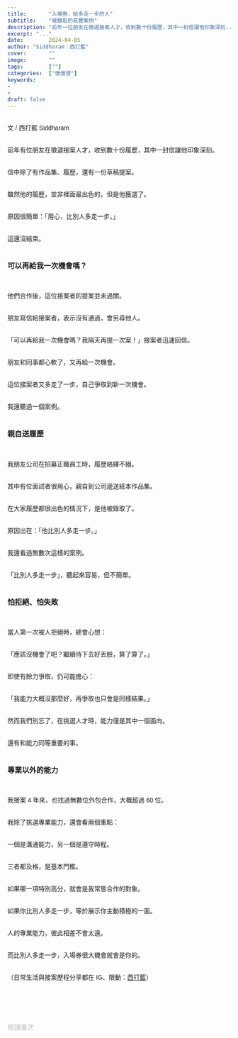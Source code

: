 ```yaml
---
title:       "入場券，給多走一步的人"
subtitle:    "被錄取的真實案例"
description: "前年一位朋友在徵選接案人才，收到數十份履歷，其中一封信讓他印象深刻..."
excerpt: "..."
date:        2024-04-05
author: "Siddharam｜西打藍"
cover:       ""
image:       ""
tags:        [""]
categories:  ["慢慢想"]
keywords:
- 
- 
draft: false
---
```


<article style="font-family: 'Noto Sans TC', '微軟正黑體', sans-serif; font-weight: 300;">

<br>文 / 西打藍 Siddharam<br><br>

前年有位朋友在徵選接案人才，收到數十份履歷，其中一封信讓他印象深刻。<br><br>

信中除了有作品集、履歷，還有一份草稿提案。<br><br>

雖然他的履歷，並非裡面最出色的，但是他獲選了。<br><br>

原因很簡單：「用心，比別人多走一步。」<br><br>

這還沒結束。<br><br>


<h3 class="article-h1-color">可以再給我一次機會嗎？</h3><br>

他們合作後，這位接案者的提案並未過關。<br><br>

朋友寫信給接案者，表示沒有通過，會另尋他人。<br><br>

「可以再給我一次機會嗎？我隔天再提一次案！」接案者迅速回信。<br><br>

朋友和同事都心軟了，又再給一次機會。<br><br>

這位接案者又多走了一步，自己爭取到新一次機會。<br><br>

我還聽過一個案例。<br><br>


<h3 class="article-h1-color">親自送履歷</h3><br>

我朋友公司在招募正職員工時，履歷絡繹不絕。<br><br>

其中有位面試者很用心，親自到公司遞送紙本作品集。<br><br>

在大家履歷都很出色的情況下，是他被錄取了。<br><br>

原因出在：「他比別人多走一步。」<br><br>

我還看過無數次這樣的案例。<br><br>

「比別人多走一步」，聽起來容易，但不簡單。<br><br>


<h3 class="article-h1-color">怕拒絕、怕失敗</h3><br>

當人第一次被人拒絕時，總會心想：<br><br>

「應該沒機會了吧？繼續待下去好丟臉，算了算了。」<br><br>

即使有餘力爭取，仍可能擔心：<br><br>

「我能力大概沒那麼好，再爭取也只會是同樣結果。」<br><br>

然而我們別忘了，在挑選人才時，能力僅是其中一個面向。<br><br>

還有和能力同等重要的事。<br><br>


<h3 class="article-h1-color">專業以外的能力</h3><br>

我接案 4 年來，也找過無數位外包合作，大概超過 60 位。<br><br>

我除了挑選專業能力，還會看兩個重點：<br><br>

一個是溝通能力，另一個是遵守時程。<br><br>

三者都及格，是基本門檻。<br><br>

如果哪一項特別高分，就會是我常態合作的對象。<br><br>

如果你比別人多走一步，等於展示你主動積極的一面。<br><br>

人的專業能力，彼此相差不會太遠。<br><br>

而比別人多走一步，入場券很大機會就會是你的。<br><br>


<!-- 
<!-- 案例 > 證明案例 > 壞處 > 怎麼改變（列步驟） > 結語總結金句 -->


（日常生活與接案歷程分享都在 IG、限動：<a href="https://www.instagram.com/sidd.blue/" target="_blank">西打藍</a>）<br><br>

<!-- <h3 class="article-h1-color"></h3><br> -->





<br><br><br>

</article>

<div style="color: #bfbfbf; font-size: 15px;" id="busuanzi_container_page_pv">
  閱讀量<span id="busuanzi_value_page_pv"></span>次
</div>

<script src="../../js/post.js"></script>
